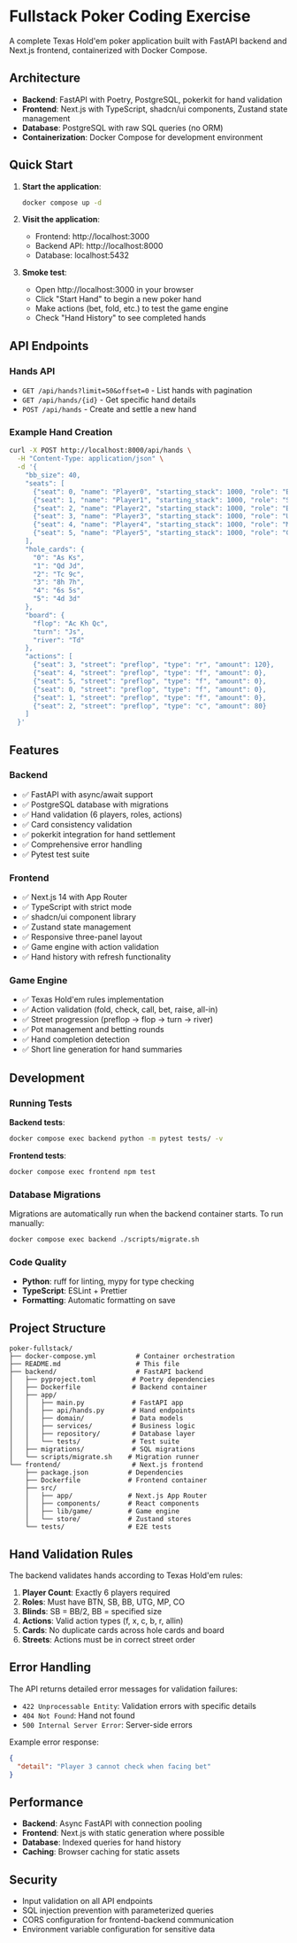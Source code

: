 # Fullstack Poker Coding Exercise

A complete Texas Hold'em poker application built with FastAPI backend and Next.js frontend, containerized with Docker Compose.

## Architecture

- **Backend**: FastAPI with Poetry, PostgreSQL, pokerkit for hand validation
- **Frontend**: Next.js with TypeScript, shadcn/ui components, Zustand state management
- **Database**: PostgreSQL with raw SQL queries (no ORM)
- **Containerization**: Docker Compose for development environment

## Quick Start

1. **Start the application**:
   ```bash
   docker compose up -d
   ```

2. **Visit the application**:
   - Frontend: http://localhost:3000
   - Backend API: http://localhost:8000
   - Database: localhost:5432

3. **Smoke test**:
   - Open http://localhost:3000 in your browser
   - Click "Start Hand" to begin a new poker hand
   - Make actions (bet, fold, etc.) to test the game engine
   - Check "Hand History" to see completed hands

## API Endpoints

### Hands API

- `GET /api/hands?limit=50&offset=0` - List hands with pagination
- `GET /api/hands/{id}` - Get specific hand details
- `POST /api/hands` - Create and settle a new hand

### Example Hand Creation

```bash
curl -X POST http://localhost:8000/api/hands \
  -H "Content-Type: application/json" \
  -d '{
    "bb_size": 40,
    "seats": [
      {"seat": 0, "name": "Player0", "starting_stack": 1000, "role": "BTN"},
      {"seat": 1, "name": "Player1", "starting_stack": 1000, "role": "SB"},
      {"seat": 2, "name": "Player2", "starting_stack": 1000, "role": "BB"},
      {"seat": 3, "name": "Player3", "starting_stack": 1000, "role": "UTG"},
      {"seat": 4, "name": "Player4", "starting_stack": 1000, "role": "MP"},
      {"seat": 5, "name": "Player5", "starting_stack": 1000, "role": "CO"}
    ],
    "hole_cards": {
      "0": "As Ks",
      "1": "Qd Jd",
      "2": "Tc 9c",
      "3": "8h 7h",
      "4": "6s 5s",
      "5": "4d 3d"
    },
    "board": {
      "flop": "Ac Kh Qc",
      "turn": "Js",
      "river": "Td"
    },
    "actions": [
      {"seat": 3, "street": "preflop", "type": "r", "amount": 120},
      {"seat": 4, "street": "preflop", "type": "f", "amount": 0},
      {"seat": 5, "street": "preflop", "type": "f", "amount": 0},
      {"seat": 0, "street": "preflop", "type": "f", "amount": 0},
      {"seat": 1, "street": "preflop", "type": "f", "amount": 0},
      {"seat": 2, "street": "preflop", "type": "c", "amount": 80}
    ]
  }'
```

## Features

### Backend
- ✅ FastAPI with async/await support
- ✅ PostgreSQL database with migrations
- ✅ Hand validation (6 players, roles, actions)
- ✅ Card consistency validation
- ✅ pokerkit integration for hand settlement
- ✅ Comprehensive error handling
- ✅ Pytest test suite

### Frontend
- ✅ Next.js 14 with App Router
- ✅ TypeScript with strict mode
- ✅ shadcn/ui component library
- ✅ Zustand state management
- ✅ Responsive three-panel layout
- ✅ Game engine with action validation
- ✅ Hand history with refresh functionality

### Game Engine
- ✅ Texas Hold'em rules implementation
- ✅ Action validation (fold, check, call, bet, raise, all-in)
- ✅ Street progression (preflop → flop → turn → river)
- ✅ Pot management and betting rounds
- ✅ Hand completion detection
- ✅ Short line generation for hand summaries

## Development

### Running Tests

**Backend tests**:
```bash
docker compose exec backend python -m pytest tests/ -v
```

**Frontend tests**:
```bash
docker compose exec frontend npm test
```

### Database Migrations

Migrations are automatically run when the backend container starts. To run manually:

```bash
docker compose exec backend ./scripts/migrate.sh
```

### Code Quality

- **Python**: ruff for linting, mypy for type checking
- **TypeScript**: ESLint + Prettier
- **Formatting**: Automatic formatting on save

## Project Structure

```
poker-fullstack/
├── docker-compose.yml          # Container orchestration
├── README.md                   # This file
├── backend/                    # FastAPI backend
│   ├── pyproject.toml         # Poetry dependencies
│   ├── Dockerfile             # Backend container
│   ├── app/
│   │   ├── main.py            # FastAPI app
│   │   ├── api/hands.py       # Hand endpoints
│   │   ├── domain/            # Data models
│   │   ├── services/          # Business logic
│   │   ├── repository/        # Database layer
│   │   └── tests/             # Test suite
│   ├── migrations/            # SQL migrations
│   └── scripts/migrate.sh    # Migration runner
└── frontend/                  # Next.js frontend
    ├── package.json          # Dependencies
    ├── Dockerfile            # Frontend container
    ├── src/
    │   ├── app/              # Next.js App Router
    │   ├── components/       # React components
    │   ├── lib/game/         # Game engine
    │   └── store/            # Zustand stores
    └── tests/                # E2E tests
```

## Hand Validation Rules

The backend validates hands according to Texas Hold'em rules:

1. **Player Count**: Exactly 6 players required
2. **Roles**: Must have BTN, SB, BB, UTG, MP, CO
3. **Blinds**: SB = BB/2, BB = specified size
4. **Actions**: Valid action types (f, x, c, b, r, allin)
5. **Cards**: No duplicate cards across hole cards and board
6. **Streets**: Actions must be in correct street order

## Error Handling

The API returns detailed error messages for validation failures:

- `422 Unprocessable Entity`: Validation errors with specific details
- `404 Not Found`: Hand not found
- `500 Internal Server Error`: Server-side errors

Example error response:
```json
{
  "detail": "Player 3 cannot check when facing bet"
}
```

## Performance

- **Backend**: Async FastAPI with connection pooling
- **Frontend**: Next.js with static generation where possible
- **Database**: Indexed queries for hand history
- **Caching**: Browser caching for static assets

## Security

- Input validation on all API endpoints
- SQL injection prevention with parameterized queries
- CORS configuration for frontend-backend communication
- Environment variable configuration for sensitive data

